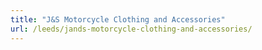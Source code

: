 ```yaml
---
title: "J&S Motorcycle Clothing and Accessories"
url: /leeds/jands-motorcycle-clothing-and-accessories/
---
```

